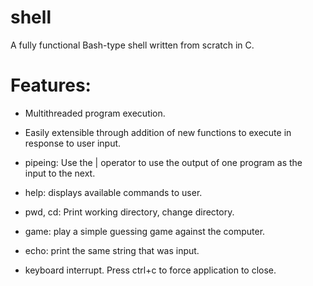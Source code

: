 # shell
A fully functional Bash-type shell written from scratch in C. 

# Features:
- Multithreaded program execution. 

- Easily extensible through addition of new functions to execute in response to user input.

- pipeing: Use the | operator to use the output of one program as the input to the next. 

- help: displays available commands to user. 

- pwd, cd: Print working directory, change directory.

- game: play a simple guessing game against the computer. 

- echo: print the same string that was input. 

- keyboard interrupt. Press ctrl+c to force application to close. 
